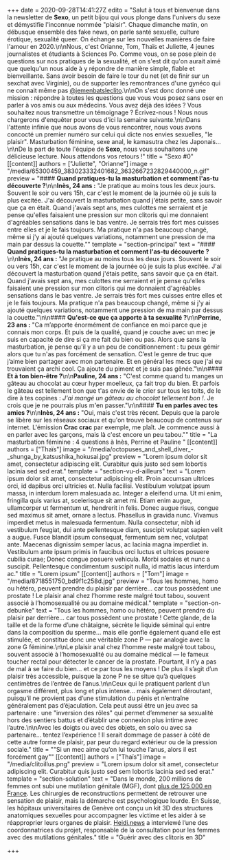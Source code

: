 +++
date = 2020-09-28T14:41:27Z
edito = "Salut à tous et bienvenue dans la newsletter de **Sexo**, un petit bijou qui vous plonge dans l'univers du sexe et démystifie l'inconnue nommée \"plaisir\". Chaque dimanche matin, on débusque ensemble des fake news, on parle santé sexuelle, culture érotique, sexualité queer. On échange sur les nouvelles manières de faire l'amour en 2020.\n\nNous, c'est Orianne, Tom, Thaïs et Juliette, 4 jeunes journalistes et étudiants à Sciences Po. Comme vous, on se pose plein de questions sur nos pratiques de la sexualité, et on s'est dit qu'on aurait aimé que quelqu'un nous aide à y répondre de manière simple, fiable et bienveillante. Sans avoir besoin de faire le tour du net (et de finir sur un sexchat avec Virginie), ou de supporter les remontrances d'une gynéco qui ne connait même pas [@jemenbatsleclito](https://www.instagram.com/jemenbatsleclito).\n\nOn s'est donc donné une mission : répondre à toutes les questions que vous vous posez sans oser en parler à vos amis ou aux médecins. Vous avez déjà des idées ? Vous souhaitez nous transmettre un témoignage ? Écrivez-nous ! Nous nous chargerons d'enquêter pour vous d'ici la semaine suivante.\n\nDans l'attente infinie que nous avons de vous rencontrer, nous vous avons concocté un premier numéro sur celui qui dicte nos envies sexuelles, \"le plaisir\". Masturbation féminine, sexe anal, le kamasutra chez les Japonais…\n\nDe la part de toute l'équipe de **Sexo**, nous vous souhaitons une délicieuse lecture. Nous attendons vos retours !"
title = "Sexo #0"
[[content]]
authors = ["Juliette", "Orianne"]
image = "/media/65300459_383023332401682_3632667232829440000_n.gif"
preview = "#### **Quand pratiques-tu la masturbation et comment l'as-tu découverte ?**\n\n**Inès, 24 ans :** \"Je pratique au moins tous les deux jours. Souvent le soir ou vers 15h, car c'est le moment de la journée où je suis la plus excitée. J'ai découvert la masturbation quand j'étais petite, sans savoir que ça en était. Quand j'avais sept ans, mes culottes me serraient et je pense qu'elles faisaient une pression sur mon clitoris qui me donnaient d'agréables sensations dans le bas ventre. Je serrais très fort mes cuisses entre elles et je le fais toujours. Ma pratique n'a pas beaucoup changé, même si j'y ai ajouté quelques variations, notamment une pression de ma main par dessus la couette.\""
template = "section-principal"
text = "#### **Quand pratiques-tu la masturbation et comment l'as-tu découverte ?**\n\n**Inès, 24 ans :** \"Je pratique au moins tous les deux jours. Souvent le soir ou vers 15h, car c'est le moment de la journée où je suis la plus excitée. J'ai découvert la masturbation quand j'étais petite, sans savoir que ça en était. Quand j'avais sept ans, mes culottes me serraient et je pense qu'elles faisaient une pression sur mon clitoris qui me donnaient d'agréables sensations dans le bas ventre. Je serrais très fort mes cuisses entre elles et je le fais toujours. Ma pratique n'a pas beaucoup changé, même si j'y ai ajouté quelques variations, notamment une pression de ma main par dessus la couette.\"\n\n#### **Qu'est-ce que ça apporte à ta sexualité ?**\n\n**Perrine, 23 ans :** \"Ca m’apporte énormément de confiance en moi parce que je connais mon corps. Et puis de la qualité, quand je couche avec un mec je suis en capacité de dire si ça me fait du bien ou pas. Alors que sans la masturbation, je pense qu'il y a un peu de conditionnement : tu peux gémir alors que tu n'as pas forcément de sensation. C’est le genre de truc que j’aime bien partager avec mon partenaire. Et en général les mecs que j'ai eu trouvaient ça archi cool. Ça ajoute du piment et je suis pas gênée.\"\n\n#### **Et à ton bien-être ?**\n\n**Pauline, 24 ans :** \"C'est comme quand tu manges un gâteau au chocolat au cœur hyper moelleux, ça fait trop du bien. Et parfois le gâteau est tellement bon que t'as envie de le crier sur tous les toits, de le dire à tes copines : *J'ai mangé un gâteau au chocolat tellement bon !*. Je crois que je ne pourrais plus m'en passer.\"\n\n#### **Tu en parles avec tes amies ?**\n\n**Inès, 24 ans :** \"Oui, mais c'est très récent. Depuis que la parole se libère sur les réseaux sociaux et qu'on trouve beaucoup de contenus sur internet. L'émission **Crac crac** par exemple, me plaît. Je commence aussi à en parler avec les garçons, mais là c'est encore un peu tabou.\""
title = "La masturbation féminine : 4 questions à Inès, Perrine et Pauline "
[[content]]
authors = ["Thaïs"]
image = "/media/octopuses_and_shell_diver_-_shunga_by_katsushika_hokusai.jpg"
preview = "Lorem ipsum dolor sit amet, consectetur adipiscing elit. Curabitur quis justo sed sem lobortis lacinia sed sed erat."
template = "section-vu-d-ailleurs"
text = "Lorem ipsum dolor sit amet, consectetur adipiscing elit. Proin accumsan ultrices orci, id dapibus orci ultricies et. Nulla facilisi. Vestibulum volutpat ipsum massa, in interdum lorem malesuada ac. Integer a eleifend urna. Ut mi enim, fringilla quis varius at, scelerisque sit amet mi. Etiam enim augue, ullamcorper ut fermentum ut, hendrerit in felis. Donec augue risus, congue sed maximus sit amet, ornare a lectus. Phasellus in gravida nunc. Vivamus imperdiet metus in malesuada fermentum. Nulla consectetur, nibh id vestibulum feugiat, dui ante pellentesque diam, suscipit volutpat sapien velit a augue. Fusce blandit ipsum consequat, fermentum sem nec, volutpat ante. Maecenas dignissim semper lacus, ac lacinia magna imperdiet in. Vestibulum ante ipsum primis in faucibus orci luctus et ultrices posuere cubilia curae; Donec congue posuere vehicula. Morbi sodales et nunc a suscipit. Pellentesque condimentum suscipit nulla, id mattis lacus interdum ac."
title = "Lorem ipsum"
[[content]]
authors = ["Tom"]
image = "/media/8718551750_bd9f1c258d.jpg"
preview = "Tous les hommes, homo ou hétéro, peuvent prendre du plaisir par derrière… car tous possèdent une prostate ! Le plaisir anal chez l’homme reste malgré tout tabou, souvent associé à l’homosexualité ou au domaine médical."
template = "section-on-debunke"
text = "Tous les hommes, homo ou hétéro, peuvent prendre du plaisir par derrière… car tous possèdent une prostate ! Cette glande, de la taille et de la forme d’une châtaigne, sécrète le liquide séminal qui entre dans la composition du sperme… mais elle gonfle également quand elle est stimulée, et constitue donc une véritable zone P — par analogie avec la zone G féminine.\n\nLe plaisir anal chez l’homme reste malgré tout tabou, souvent associé à l’homosexualité ou au domaine médical — le fameux toucher rectal pour détecter le cancer de la prostate. Pourtant, il n’y a pas de mal à se faire du bien… et ce par tous les moyens ! De plus il s’agit d’un plaisir très accessible, puisque la zone P ne se situe qu’à quelques centimètres de l’entrée de l’anus.\n\nCeux qui le pratiquent parlent d’un orgasme différent, plus long et plus intense… mais également déroutant, puisqu’il ne provient pas d’une stimulation du pénis et n’entraîne généralement pas d’éjaculation. Cela peut aussi être un jeu avec sa partenaire : une \"inversion des rôles\" qui permet d’emmener sa sexualité hors des sentiers battus et d’établir une connexion plus intime avec l’autre.\n\nAvec les doigts ou avec des objets, en solo ou avec sa partenaire… tentez l’expérience ! Il serait dommage de passer à côté de cette autre forme de plaisir, par peur du regard extérieur ou de la pression sociale."
title = "\"Si un mec aime qu’on lui touche l’anus, alors il est forcément gay\""
[[content]]
authors = ["Thaïs"]
image = "/media/clitoillus.png"
preview = "Lorem ipsum dolor sit amet, consectetur adipiscing elit. Curabitur quis justo sed sem lobortis lacinia sed sed erat."
template = "section-solution"
text = "Dans le monde, 200 millions de femmes ont subi une mutilation génitale (MGF), dont [plus de 125 000 en France](http://beh.santepubliquefrance.fr/beh/2019/21/pdf/2019_21_1.pdf). Les chirurgies de reconstructions permettent de retrouver une sensation de plaisir, mais la démarche est psychologique lourde. En Suisse, les hôpitaux universitaires de Genève ont conçu un kit 3D des structures anatomiques sexuelles pour accompagner les victime et les aider à se réapproprier leurs organes de plaisir. [Heidi.news](https://www.heidi.news/sante/des-clitoris-en-3d-pour-aider-les-femmes-victimes-de-mutilation-genitale-a-se-reconstruire%0A%0Ahttps://www.heidi.news/sante/des-clitoris-en-3d-pour-aider-les-femmes-victimes-de-mutilation-genitale-a-se-reconstruire) a interviewé l’une des coordonnatrices du projet, responsable de la consultation pour les femmes avec des mutilations génitales."
title = "Guérir avec des clitoris en 3D"

+++
